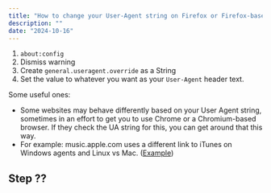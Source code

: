 ```yaml
---
title: "How to change your User-Agent string on Firefox or Firefox-based browsers"
description: ""
date: "2024-10-16"
---
```


1. `about:config`
2. Dismiss warning
3. Create `general.useragent.override` as a String
4. Set the value to whatever you want as your `User-Agent` header text.

Some useful ones:

- Some websites may behave differently based on your User Agent string, sometimes in an effort to get you to use Chrome or a Chromium-based browser. If they check the UA string for this, you can get around that this way.
- For example: music.apple.com uses a different link to iTunes on Windows agents and Linux vs Mac. ([Example](https://music.apple.com/us/album/oh-%E3%82%B9%E3%82%B1%E3%83%88%E3%83%A9-%E3%83%A6%E3%83%BC%E3%83%AA-on-ice-%E3%82%AA%E3%83%AA%E3%82%B8%E3%83%8A%E3%83%AB-%E3%82%B9%E3%82%B1%E3%83%BC%E3%83%88%E3%82%BD%E3%83%B3%E3%82%B0collection/1184259235))

## Step ??

